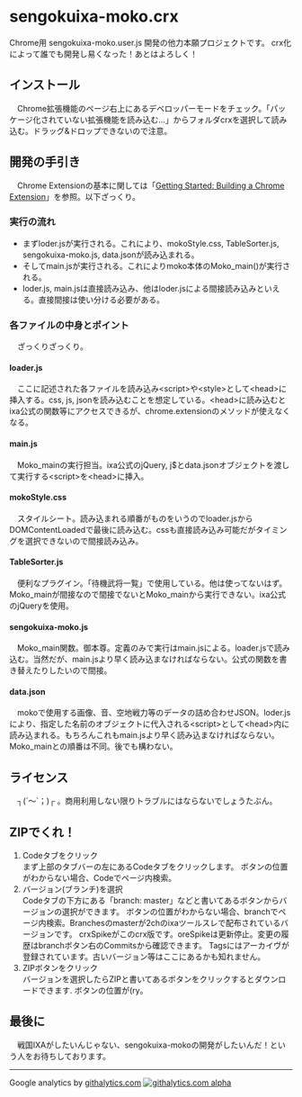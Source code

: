 # sengokuixa-moko.crx

Chrome用 sengokuixa-moko.user.js 開発の他力本願プロジェクトです。
crx化によって誰でも開発し易くなった！あとはよろしく！

## インストール
　Chrome拡張機能のページ右上にあるデベロッパーモードをチェック。「パッケージ化されていない拡張機能を読み込む…」からフォルダcrxを選択して読み込む。ドラッグ&ドロップできないので注意。

## 開発の手引き
　Chrome Extensionの基本に関しては「[Getting Started: Building a Chrome Extension](http://developer.chrome.com/extensions/getstarted.html)」を参照。以下ざっくり。

### 実行の流れ
* まずloder.jsが実行される。これにより、mokoStyle.css, TableSorter.js, sengokuixa-moko.js, data.jsonが読み込まれる。
* そしてmain.jsが実行される。これによりmoko本体のMoko_main()が実行される。
* loder.js, main.jsは直接読み込み、他はloder.jsによる間接読み込みといえる。直接間接は使い分ける必要がある。

### 各ファイルの中身とポイント
　ざっくりざっくり。
#### loader.js
　ここに記述された各ファイルを読み込み\<script>や\<style>として\<head>に挿入する。css, js, jsonを読み込むことを想定している。\<head>に読み込むとixa公式の関数等にアクセスできるが、chrome.extensionのメソッドが使えなくなる。
#### main.js
　Moko_mainの実行担当。ixa公式のjQuery, j$とdata.jsonオブジェクトを渡して実行する\<script>を\<head>に挿入。
#### mokoStyle.css
　スタイルシート。読み込まれる順番がものをいうのでloader.jsからDOMContentLoadedで最後に読み込む。cssも直接読み込み可能だがタイミングを選択できないので間接読み込み。
#### TableSorter.js
　便利なプラグイン。「待機武将一覧」で使用している。他は使ってないはず。Moko\_mainが間接なので間接でないとMoko\_mainから実行できない。ixa公式のjQueryを使用。
#### sengokuixa-moko.js
　Moko_main関数。御本尊。定義のみで実行はmain.jsによる。loader.jsで読み込む。当然だが、main.jsより早く読み込まなければならない。公式の関数を書き替えたりしたいので間接。
#### data.json
　mokoで使用する画像、音、空地戦力等のデータの詰め合わせJSON。loder.jsにより、指定した名前のオブジェクトに代入される\<script>として\<head>内に読み込まれる。もちろんこれもmain.jsより早く読み込まなければならない。Moko_mainとの順番は不同。後でも構わない。

## ライセンス
　┐(´～`；)┌ 。商用利用しない限りトラブルにはならないでしょうたぶん。

## ZIPでくれ！
1. Codeタブをクリック  
    まず上部のタブバーの左にあるCodeタブをクリックします。
    ボタンの位置がわからない場合、Codeでページ内検索。
2. バージョン(ブランチ)を選択  
    Codeタブの下方にある「branch: master」などと書いてあるボタンからバージョンの選択ができます。
    ボタンの位置がわからない場合、branchでページ内検索。Branchesのmasterが2chのixaツールスレで配布されているバージョンです。
    crxSpikeがこのcrx版です。oreSpikeは更新停止。変更の履歴はbranchボタン右のCommitsから確認できます。
    Tagsにはアーカイヴが登録されています。古いバージョン等はここにあるかも知れません。
3. ZIPボタンをクリック  
    バージョンを選択したらZIPと書いてあるボタンをクリックするとダウンロードできます.
    ボタンの位置が(ry。

## 最後に
　戦国IXAがしたいんじゃない、sengokuixa-mokoの開発がしたいんだ！という人をお待ちしております。

***
Google analytics by [githalytics.com](http://githalytics.com/)
[![githalytics.com alpha](https://cruel-carlota.pagodabox.com/75c1d6e384e20eeb64760642830a5a4e "githalytics.com")](http://githalytics.com/die4game/sengokuixa-moko)